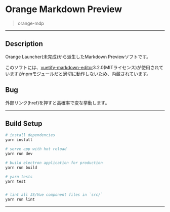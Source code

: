 # Orange Markdown Preview

> orange-mdp

---

## Description

Orange Launcher(未完成)から派生したMarkdown Previewソフトです。

このソフトには、[vuetify-markdown-editor](https://github.com/DCsunset/vuetify-markdown-editor)3.2.0(MITライセンス)が使用されていますがnpmモジュールだと適切に動作しないため、内蔵されています。

## Bug

外部リンク(href)を押すと高確率で変な挙動します。

---

## Build Setup

``` bash
# install dependencies
yarn install

# serve app with hot reload
yarn run dev

# build electron application for production
yarn run build

# yarn tests
yarn test


# lint all JS/Vue component files in `src/`
yarn run lint

```

---
